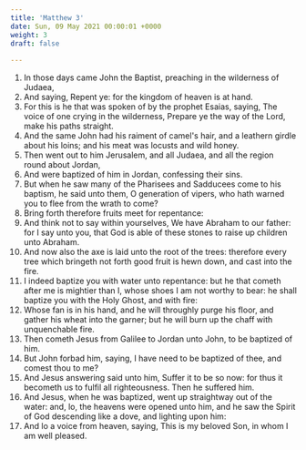 ```yaml
---
title: 'Matthew 3'
date: Sun, 09 May 2021 00:00:01 +0000
weight: 3
draft: false
  
---
```


1. In those days came John the Baptist, preaching in the wilderness of Judaea,
2. And saying, Repent ye: for the kingdom of heaven is at hand.
3. For this is he that was spoken of by the prophet Esaias, saying, The voice of one crying in the wilderness, Prepare ye the way of the Lord, make his paths straight.
4. And the same John had his raiment of camel's hair, and a leathern girdle about his loins; and his meat was locusts and wild honey.
5. Then went out to him Jerusalem, and all Judaea, and all the region round about Jordan,
6. And were baptized of him in Jordan, confessing their sins.
7. But when he saw many of the Pharisees and Sadducees come to his baptism, he said unto them, O generation of vipers, who hath warned you to flee from the wrath to come?
8. Bring forth therefore fruits meet for repentance:
9. And think not to say within yourselves, We have Abraham to our father: for I say unto you, that God is able of these stones to raise up children unto Abraham.
10. And now also the axe is laid unto the root of the trees: therefore every tree which bringeth not forth good fruit is hewn down, and cast into the fire.
11. I indeed baptize you with water unto repentance: but he that cometh after me is mightier than I, whose shoes I am not worthy to bear: he shall baptize you with the Holy Ghost, and with fire:
12. Whose fan is in his hand, and he will throughly purge his floor, and gather his wheat into the garner; but he will burn up the chaff with unquenchable fire.
13. Then cometh Jesus from Galilee to Jordan unto John, to be baptized of him.
14. But John forbad him, saying, I have need to be baptized of thee, and comest thou to me?
15. And Jesus answering said unto him, Suffer it to be so now: for thus it becometh us to fulfil all righteousness. Then he suffered him.
16. And Jesus, when he was baptized, went up straightway out of the water: and, lo, the heavens were opened unto him, and he saw the Spirit of God descending like a dove, and lighting upon him:
17. And lo a voice from heaven, saying, This is my beloved Son, in whom I am well pleased.
